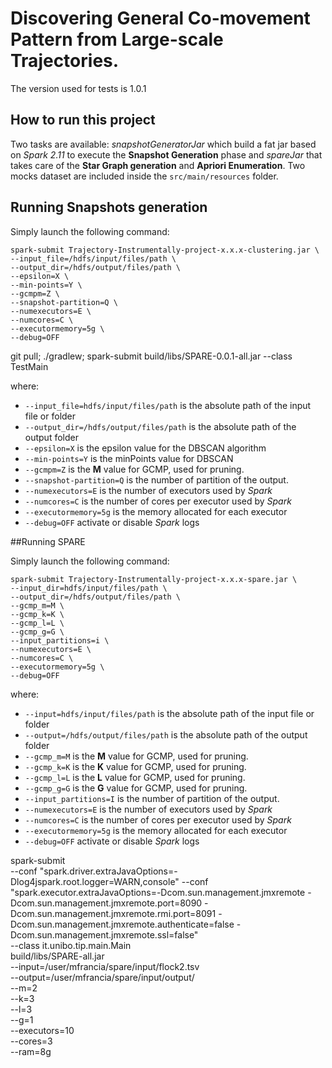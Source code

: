# Discovering General Co-movement Pattern from Large-scale Trajectories.

The version used for tests is 1.0.1

## How to run this project
Two tasks are available: _snapshotGeneratorJar_ which build a fat jar
based on _Spark 2.11_ to execute the **Snapshot Generation** phase
and _spareJar_ that takes care of the **Star Graph generation** and
**Apriori Enumeration**.
Two mocks dataset are included inside the `src/main/resources` folder.

## Running Snapshots generation

Simply launch the following command:

```
spark-submit Trajectory-Instrumentally-project-x.x.x-clustering.jar \
--input_file=/hdfs/input/files/path \
--output_dir=/hdfs/output/files/path \ 
--epsilon=X \
--min-points=Y \
--gcmpm=Z \
--snapshot-partition=Q \
--numexecutors=E \
--numcores=C \
--executormemory=5g \
--debug=OFF
```

git pull; ./gradlew; spark-submit build/libs/SPARE-0.0.1-all.jar --class TestMain

where: 
   * `--input_file=hdfs/input/files/path` is the absolute path of the input file or folder
   * `--output_dir=/hdfs/output/files/path` is the absolute path of the output folder
   * `--epsilon=X` is the epsilon value for the DBSCAN algorithm
   * `--min-points=Y` is the minPoints value for DBSCAN
   * `--gcmpm=Z` is the **M** value for GCMP, used for pruning.
   * `--snapshot-partition=Q` is the number of partition of the output.
   * `--numexecutors=E` is the number of executors used by _Spark_
   * `--numcores=C` is the number of cores per executor used by _Spark_
   * `--executormemory=5g` is the memory allocated for each executor 
   * `--debug=OFF` activate or disable _Spark_ logs
   
##Running SPARE

Simply launch the following command:

```
spark-submit Trajectory-Instrumentally-project-x.x.x-spare.jar \
--input_dir=hdfs/input/files/path \
--output_dir=/hdfs/output/files/path \ 
--gcmp_m=M \
--gcmp_k=K \
--gcmp_l=L \
--gcmp_g=G \
--input_partitions=i \
--numexecutors=E \
--numcores=C \
--executormemory=5g \
--debug=OFF
```

where: 
   * `--input=hdfs/input/files/path` is the absolute path of the input file or folder
   * `--output=/hdfs/output/files/path` is the absolute path of the output folder
   * `--gcmp_m=M` is the **M** value for GCMP, used for pruning.
   * `--gcmp_k=K` is the **K** value for GCMP, used for pruning.
   * `--gcmp_l=L` is the **L** value for GCMP, used for pruning.
   * `--gcmp_g=G` is the **G** value for GCMP, used for pruning.
   * `--input_partitions=I` is the number of partition of the output.
   * `--numexecutors=E` is the number of executors used by _Spark_
   * `--numcores=C` is the number of cores per executor used by _Spark_
   * `--executormemory=5g` is the memory allocated for each executor 
   * `--debug=OFF` activate or disable _Spark_ logs




spark-submit \
    --conf "spark.driver.extraJavaOptions=-Dlog4jspark.root.logger=WARN,console" --conf "spark.executor.extraJavaOptions=-Dcom.sun.management.jmxremote -Dcom.sun.management.jmxremote.port=8090 -Dcom.sun.management.jmxremote.rmi.port=8091 -Dcom.sun.management.jmxremote.authenticate=false -Dcom.sun.management.jmxremote.ssl=false" \
    --class it.unibo.tip.main.Main \
    build/libs/SPARE-all.jar \
    --input=/user/mfrancia/spare/input/flock2.tsv \
    --output=/user/mfrancia/spare/input/output/ \
    --m=2 \
    --k=3 \
    --l=3 \
    --g=1 \
    --executors=10 \
    --cores=3 \
    --ram=8g
